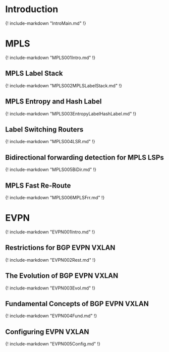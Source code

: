 # Introduction

{!
    include-markdown "IntroMain.md"
!}

# MPLS

{!
    include-markdown "MPLS001Intro.md"
!}

## MPLS Label Stack

{!
    include-markdown "MPLS002MPLSLabelStack.md"
!}

## MPLS Entropy and Hash Label

{!
    include-markdown "MPLS003EntropyLabelHashLabel.md"
!}

## Label Switching Routers

{!
    include-markdown "MPLS004LSR.md"
!}

## Bidirectional forwarding detection for MPLS LSPs

{!
    include-markdown "MPLS005BiDir.md"
!}

## MPLS Fast Re-Route

{!
    include-markdown "MPLS006MPLSFrr.md"
!}

# EVPN

{!
    include-markdown "EVPN001Intro.md"
!}

## Restrictions for BGP EVPN VXLAN

{!
    include-markdown "EVPN002Rest.md"
!}

## The Evolution of BGP EVPN VXLAN

{!
    include-markdown "EVPN003Evol.md"
!}

## Fundamental Concepts of BGP EVPN VXLAN

{!
    include-markdown "EVPN004Fund.md"
!}

## Configuring EVPN VXLAN

{!
    include-markdown "EVPN005Config.md"
!}

